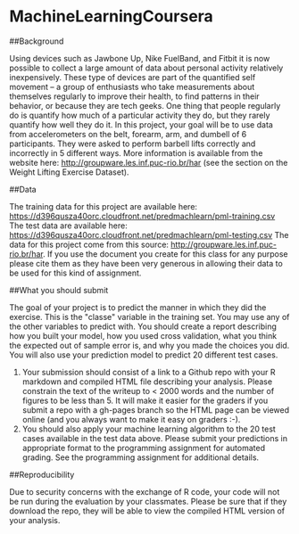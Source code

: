# MachineLearningCoursera

##Background

Using devices such as Jawbone Up, Nike FuelBand, and Fitbit it is now possible to collect a large amount of data 
about personal activity relatively inexpensively. These type of devices are part of the quantified self movement 
– a group of enthusiasts who take measurements about themselves regularly to improve their health, to find patterns 
in their behavior, or because they are tech geeks. 
One thing that people regularly do is quantify how much of a particular activity they do, but they rarely quantify 
how well they do it. In this project, your goal will be to use data from accelerometers on the belt, forearm, arm, 
and dumbell of 6 participants. They were asked to perform barbell lifts correctly and incorrectly in 5 different ways. 
More information is available from the website here: http://groupware.les.inf.puc-rio.br/har (see the section on the 
Weight Lifting Exercise Dataset). 

##Data 

The training data for this project are available here: 
https://d396qusza40orc.cloudfront.net/predmachlearn/pml-training.csv
The test data are available here: 
https://d396qusza40orc.cloudfront.net/predmachlearn/pml-testing.csv
The data for this project come from this source: http://groupware.les.inf.puc-rio.br/har. 
If you use the document you create for this class for any purpose please cite them as they have been very generous 
in allowing their data to be used for this kind of assignment. 

##What you should submit

The goal of your project is to predict the manner in which they did the exercise. 
This is the "classe" variable in the training set. You may use any of the other variables to predict with. 
You should create a report describing how you built your model, how you used cross validation, what you think the expected 
out of sample error is, and why you made the choices you did. You will also use your prediction model to predict 20 different 
test cases. 

1. Your submission should consist of a link to a Github repo with your R markdown and compiled HTML file describing your 
  analysis. Please constrain the text of the writeup to < 2000 words and the number of figures to be less than 5. 
  It will make it easier for the graders if you submit a repo with a gh-pages branch so the HTML page can be viewed online 
  (and you always want to make it easy on graders :-).
2. You should also apply your machine learning algorithm to the 20 test cases available in the test data above. Please submit 
  your predictions in appropriate format to the programming assignment for automated grading. See the programming assignment 
  for additional details. 

##Reproducibility 

Due to security concerns with the exchange of R code, your code will not be run during the evaluation by your classmates. 
Please be sure that if they download the repo, they will be able to view the compiled HTML version of your analysis. 
